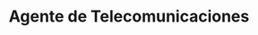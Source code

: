 ---
title: "Agente de Telecomunicaciones"
url: /san-jose-de-las-lajas/agente-de-telecomunicaciones-avenida-51/
shop: teléfono móvil
---